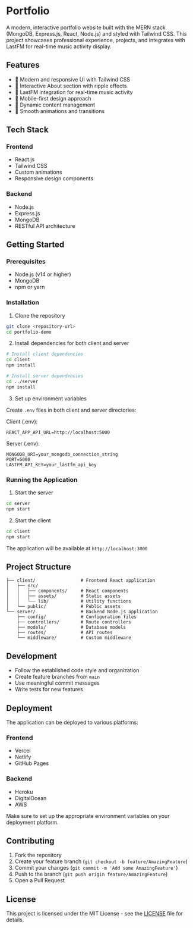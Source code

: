 # Portfolio 

A modern, interactive portfolio website built with the MERN stack (MongoDB, Express.js, React, Node.js) and styled with Tailwind CSS. This project showcases professional experience, projects, and integrates with LastFM for real-time music activity display.

## Features

- 🎨 Modern and responsive UI with Tailwind CSS
- 🌊 Interactive About section with ripple effects
- 🎵 LastFM integration for real-time music activity
- 📱 Mobile-first design approach
- 🔄 Dynamic content management
- 🎯 Smooth animations and transitions

## Tech Stack

### Frontend
- React.js
- Tailwind CSS
- Custom animations
- Responsive design components

### Backend
- Node.js
- Express.js
- MongoDB
- RESTful API architecture

## Getting Started

### Prerequisites

- Node.js (v14 or higher)
- MongoDB
- npm or yarn

### Installation

1. Clone the repository
```bash
git clone <repository-url>
cd portfolio-demo
```

2. Install dependencies for both client and server
```bash
# Install client dependencies
cd client
npm install

# Install server dependencies
cd ../server
npm install
```

3. Set up environment variables

Create `.env` files in both client and server directories:

Client (.env):
```
REACT_APP_API_URL=http://localhost:5000
```

Server (.env):
```
MONGODB_URI=your_mongodb_connection_string
PORT=5000
LASTFM_API_KEY=your_lastfm_api_key
```

### Running the Application

1. Start the server
```bash
cd server
npm start
```

2. Start the client
```bash
cd client
npm start
```

The application will be available at `http://localhost:3000`

## Project Structure

```
├── client/                 # Frontend React application
│   ├── src/
│   │   ├── components/     # React components
│   │   ├── assets/         # Static assets
│   │   └── lib/            # Utility functions
│   └── public/             # Public assets
└── server/                 # Backend Node.js application
    ├── config/             # Configuration files
    ├── controllers/        # Route controllers
    ├── models/             # Database models
    ├── routes/             # API routes
    └── middleware/         # Custom middleware
```

## Development

- Follow the established code style and organization
- Create feature branches from `main`
- Use meaningful commit messages
- Write tests for new features

## Deployment

The application can be deployed to various platforms:

### Frontend
- Vercel
- Netlify
- GitHub Pages

### Backend
- Heroku
- DigitalOcean
- AWS

Make sure to set up the appropriate environment variables on your deployment platform.

## Contributing

1. Fork the repository
2. Create your feature branch (`git checkout -b feature/AmazingFeature`)
3. Commit your changes (`git commit -m 'Add some AmazingFeature'`)
4. Push to the branch (`git push origin feature/AmazingFeature`)
5. Open a Pull Request

## License

This project is licensed under the MIT License - see the [LICENSE](LICENSE) file for details.